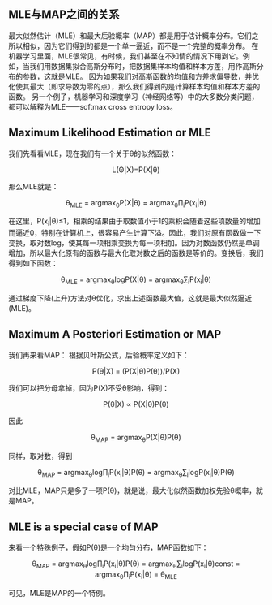 
## MLE与MAP之间的关系    
最大似然估计（MLE）和最大后验概率（MAP）都是用于估计概率分布。它们之所以相似，因为它们得到的都是一个单一逼近，而不是一个完整的概率分布。
在机器学习里面，MLE很常见，有时候，我们甚至在不知情的情况下用到它。例如，当我们用数据集拟合高斯分布时，把数据集样本均值和样本方差，用作高斯分布的参数，这就是MLE。
因为如果我们对高斯函数的均值和方差求偏导数，并优化使其最大（即求导数为零的点），那么我们得到的是计算样本均值和样本方差的函数。
另一个例子，机器学习和深度学习（神经网络等）中的大多数分类问题，都可以解释为MLE——softmax cross entropy loss。

## Maximum Likelihood Estimation or MLE
我们先看看MLE，现在我们有一个关于θ的似然函数：
<p align="center">
L(Θ|X)=P(X|θ)
</p>
那么MLE就是：  
<p align="center">
&theta;<sub>MLE</sub> = argmax<sub>&theta;</sub>P(X|θ) = argmax<sub>&theta;</sub>&prod;<sub>i</sub>P(x<sub>i</sub>|θ)
</p>
在这里，P(x<sub>i</sub>|θ)&le;1，相乘的结果由于取数值小于1的乘积会随着这些项数量的增加而逼近0，特别在计算机上，很容易产生计算下溢。因此，我们对原有函数做一下变换，取对数log，使其每一项相乘变换为每一项相加。因为对数函数仍然是单调增加，所以最大化原有的函数与最大化取对数之后的函数是等价的。变换后，我们得到如下函数：
<p align="center">
&theta;<sub>MLE</sub> = argmax<sub>&theta;</sub>logP(X|θ) = argmax<sub>&theta;</sub>&sum;<sub>i</sub>P(x<sub>i</sub>|θ)
</p>
通过梯度下降(上升)方法对θ优化，求出上述函数最大值，这就是最大似然逼近(MLE)。

## Maximum A Posteriori Estimation or MAP
我们再来看MAP：
根据贝叶斯公式，后验概率定义如下：
<p align="center">
P(θ|X) = (P(X|θ)P(θ))/P(X)
</p>
我们可以把分母拿掉，因为P(X)不受θ影响，得到：
<p align="center">
P(θ|X) ∝ P(X|θ)P(θ)
</p>
因此
<p align="center">
&theta;<sub>MAP</sub> = argmax<sub>&theta;</sub>P(X|θ)P(θ)
</p>
同样，取对数，得到
<p align="center">
&theta;<sub>MAP</sub> = argmax<sub>&theta;</sub>log&prod;<sub>i</sub>P(x<sub>i</sub>|θ)P(θ) = argmax<sub>&theta;</sub>&sum;<sub>i</sub>logP(x<sub>i</sub>|θ)P(θ)
</p>
对比MLE，MAP只是多了一项P(θ)，就是说，最大化似然函数加权先验θ概率，就是MAP。

## MLE is a special case of MAP
来看一个特殊例子，假如P(θ)是一个均匀分布，MAP函数如下：
<p align="center">
&theta;<sub>MAP</sub> = argmax<sub>&theta;</sub>log&prod;<sub>i</sub>P(x<sub>i</sub>|θ)P(θ) = argmax<sub>&theta;</sub>&sum;<sub>i</sub>logP(x<sub>i</sub>|θ)const = argmax<sub>&theta;</sub>&prod;<sub>i</sub>P(x<sub>i</sub>|θ) = &theta;<sub>MLE</sub>
</p>
可见，MLE是MAP的一个特例。
